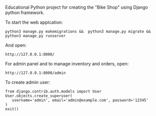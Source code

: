 Educational Python project for creating the "Bike Shop" using Django python framework.

To start the web applcation:

```python3 manage.py makemigrations &&  python3 manage.py migrate &&  python3 manage.py runserver```

And open:

```http://127.0.0.1:8000/```

For admin panel and to manage inventory and orders, open:

```http://127.0.0.1:8000/admin```

To create admin user:

```python3 manage.py shell
from django.contrib.auth.models import User
User.objects.create_superuser(
   username='admin', email='admin@example.com', password='12345'
)
exit()
```
